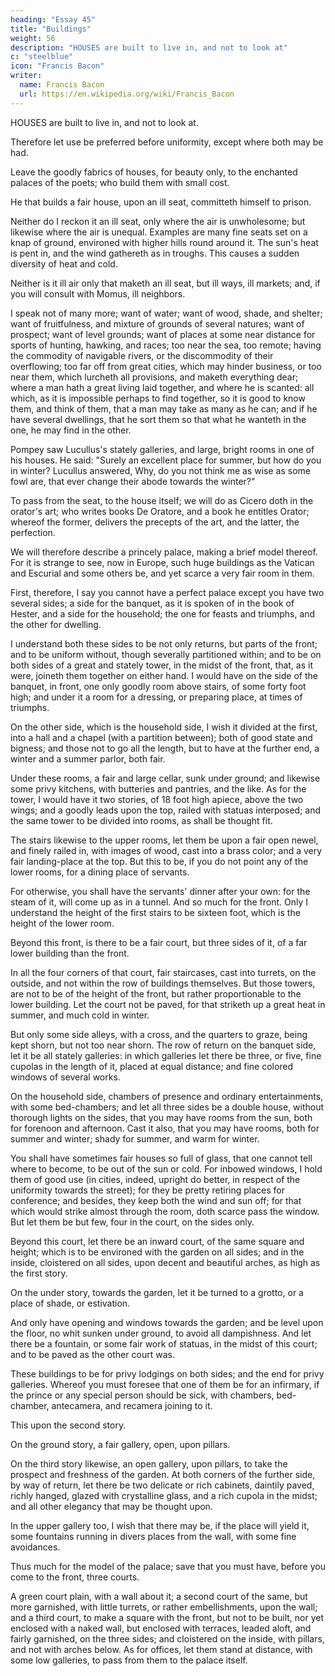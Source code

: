 ```yaml
---
heading: "Essay 45"
title: "Buildings"
weight: 56
description: "HOUSES are built to live in, and not to look at"
c: "steelblue"
icon: "Francis Bacon"
writer:
  name: Francis Bacon
  url: https://en.wikipedia.org/wiki/Francis_Bacon
---
```



HOUSES are built to live in, and not to look at. 

Therefore let use be preferred before uniformity, except where both may be had. 

Leave the goodly fabrics of houses, for beauty only, to the enchanted palaces of the poets; who build them with small cost. 

He that builds a fair house, upon an ill seat, committeth himself to prison.

Neither do I reckon it an ill seat, only where the air is unwholesome; but likewise where the air is unequal. Examples are many fine seats set on a knap of ground, environed with higher hills round around it. The sun's heat is pent in, and the wind gathereth as in troughs. This causes a sudden diversity of heat and cold.
 <!-- as if you dwelt in several places. -->

Neither is it ill air only that maketh an ill seat, but ill ways, ill markets; and, if you will consult with Momus, ill neighbors. 

I speak not of many more; want of water; want of wood, shade, and shelter; want of fruitfulness, and mixture of grounds of several natures; want of prospect; want of level grounds; want of places at some near distance for sports of hunting, hawking, and races; too near the sea, too remote; having the commodity of navigable rivers, or the discommodity of their overflowing; too far off from great cities, which may hinder business, or too near them, which lurcheth all provisions, and maketh everything dear; where a man hath a great living laid together, and where he is scanted: all which, as it is impossible perhaps to find together, so it is good to know them, and think of them, that a man may take as many as he can; and if he have several dwellings, that he sort them so that what he wanteth in the one, he may find in the other.

Pompey saw Lucullus's stately galleries, and large, bright rooms in one of his houses. He said: "Surely an excellent place for summer, but how do you in winter? Lucullus answered, Why, do you not think me as wise as some fowl are, that ever change their abode towards the winter?"

To pass from the seat, to the house itself; we will do as Cicero doth in the orator's art; who writes books De Oratore, and a book he entitles Orator; whereof the former, delivers the precepts of the art, and the latter, the perfection.

We will therefore describe a princely palace, making a brief model thereof. For it is strange to see, now in Europe, such huge buildings as the Vatican and Escurial and some others be, and yet scarce a very fair room in them.

First, therefore, I say you cannot have a perfect palace except you have two several sides; a side for the banquet, as it is spoken of in the book of Hester, and a side for the household; the one for feasts and triumphs, and the other for dwelling.

I understand both these sides to be not only returns, but parts of the front; and to be uniform without, though severally partitioned within; and to be on both sides of a great and stately tower, in the midst of the front, that, as it were, joineth them together on either hand. I would have on the side of the banquet, in front, one only goodly room above stairs, of some forty foot high; and under it a room for a dressing, or preparing place, at times of triumphs.

On the other side, which is the household side, I wish it divided at the first, into a hall and a chapel (with a partition between); both of good state and bigness; and those not to go all the length, but to have at the further end, a winter and a summer parlor, both fair.

Under these rooms, a fair and large cellar, sunk under ground; and likewise some privy kitchens, with butteries and pantries, and the like. As for the tower, I would have it two stories, of 18 foot high apiece, above the two wings; and a goodly leads upon the top, railed with statuas interposed; and the same tower to be divided into rooms, as shall be thought fit.

The stairs likewise to the upper rooms, let them be upon a fair open newel, and finely railed in, with images of wood, cast into a brass color; and a very fair landing-place at the top. But this to be, if you do not point any of the lower rooms, for a dining place of servants. 

For otherwise, you shall have the servants' dinner after your own: for the steam of it, will come up as in a tunnel. And so much for the front. Only I understand the height of the first stairs to be sixteen foot, which is the height of the lower room.

Beyond this front, is there to be a fair court, but three sides of it, of a far lower building than the front. 

In all the four corners of that court, fair staircases, cast into turrets, on the outside, and not within the row of buildings themselves. But those towers, are not to be of the height of the front, but rather proportionable to the lower building. Let the court not be paved, for that striketh up a great heat in summer, and much cold in winter. 

But only some side alleys, with a cross, and the quarters to graze, being kept shorn, but not too near shorn. The row of return on the banquet side, let it be all stately galleries: in which galleries let there be three, or five, fine cupolas in the length of it, placed at equal distance; and fine colored windows of several works. 

On the household side, chambers of presence and ordinary entertainments, with some bed-chambers; and let all three sides be a double house, without thorough lights on the sides, that you may have rooms from the sun, both for forenoon and afternoon. Cast it also, that you may have rooms, both for summer and winter; shady for summer, and warm for winter.

You shall have sometimes fair houses so full of glass, that one cannot tell where to become, to be out of the sun or cold. For inbowed windows, I hold them of good use (in cities, indeed, upright do better, in respect of the uniformity towards the street); for they be pretty retiring places for conference; and besides, they keep both the wind and sun off; for that which would strike almost through the room, doth scarce pass the window. But let them be but few, four in the court, on the sides only.

Beyond this court, let there be an inward court, of the same square and height; which is to be environed with the garden on all sides; and in the inside, cloistered on all sides, upon decent and beautiful arches, as high as the first story.

On the under story, towards the garden, let it be turned to a grotto, or a place of shade, or estivation.

And only have opening and windows towards the garden; and be level upon the floor, no whit sunken under ground, to avoid all dampishness. And let there be a fountain, or some fair work of statuas, in the midst of this court; and to be paved as the other court was. 

These buildings to be for privy lodgings on both sides; and the end for privy galleries. Whereof you must foresee that one of them be for an infirmary, if the prince or any special person should be sick, with chambers, bed-chamber, antecamera, and recamera joining to it. 

This upon the second story.

On the ground story, a fair gallery, open, upon pillars.

On the third story likewise, an open gallery, upon pillars, to take the prospect and freshness of the garden. At both corners of the further side, by way of return, let there be two delicate or rich cabinets, daintily paved, richly hanged, glazed with crystalline glass, and a rich cupola in the midst; and all other elegancy that may be thought upon. 

In the upper gallery too, I wish that there may be, if the place will yield it, some fountains running in divers places from the wall, with some fine avoidances. 

Thus much for the model of the palace; save that you must have, before you come to the front, three courts. 

A green court plain, with a wall about it; a second court of the same, but more garnished, with little turrets, or rather embellishments, upon the wall; and a third court, to make a square with the front, but not to be built, nor yet enclosed with a naked wall, but enclosed with terraces, leaded aloft, and fairly garnished, on the three sides; and cloistered on the inside, with pillars, and not with arches below. As for offices, let them stand at distance, with some low galleries, to pass from them to the palace itself.

